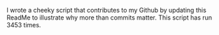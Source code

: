 I wrote a cheeky script that contributes to my Github by updating this ReadMe to illustrate why more than commits matter. This script has run 3453 times.